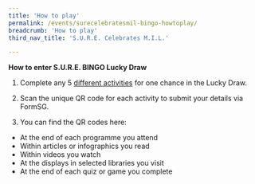 ```yaml
---
title: 'How to play'
permalink: /events/surecelebratesmil-bingo-howtoplay/
breadcrumb: 'How to play'
third_nav_title: 'S.U.R.E. Celebrates M.I.L.'

---
```


**How to enter S.U.R.E. BINGO Lucky Draw**

1. Complete any 5 [different activities](/events/surecelebratesmil-bingo-activities/) for one chance in the Lucky Draw. 

2. Scan the unique QR code for each activity to submit your details via FormSG. 
3. You can find the QR codes here:

- At the end of each programme you attend 
- Within articles or infographics you read 
- Within videos you watch
- At the displays in selected libraries you visit
- At the end of each quiz or game you complete 